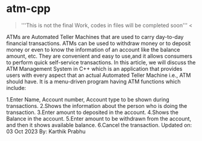 # atm-cpp
> '''This is not the final Work, codes in files will be completed soon''' <

ATMs are Automated Teller Machines that are used to carry day-to-day financial transactions. ATMs can be used to withdraw money or to deposit money or even to know the information of an account like the balance amount, etc. They are convenient and easy to use,and  it allows consumers to perform quick self-service transactions.
In this article, we will discuss the ATM Management System in C++ which is an application that provides users with every aspect that an actual Automated Teller Machine i.e., ATM should have. It is a menu-driven program having ATM functions which include:

1.Enter Name, Account number, Account type to be shown during transactions.
2.Shows the information about the person who is doing the transaction.
3.Enter amount to deposited in the account.
4.Shows the Balance in the account.
5.Enter amount to be withdrawn from the account, and then it shows available balance.
6.Cancel the transaction.
Updated on: 03 Oct 2023
        By: Karthik Prabhu
